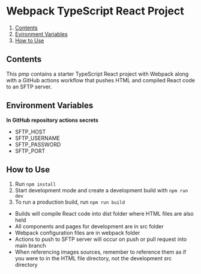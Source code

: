 # Webpack TypeScript React Project

1. [Contents](#contents)
2. [Evironment Variables](#evironment-variables)
3. [How to Use](#how-to-use)

## Contents

This pmp contains a starter TypeScript React project with Webpack along with a GitHub actions workflow that pushes HTML and compiled React code to an SFTP server.

## Environment Variables

**In GitHub repository actions secrets**
- SFTP_HOST
- SFTP_USERNAME
- SFTP_PASSWORD
- SFTP_PORT

## How to Use

1. Run ```npm install```
2. Start development mode and create a development build with ```npm run dev```
3. To run a production build, run ```npm run build```

- Builds will compile React code into dist folder where HTML files are also held
- All components and pages for development are in src folder
- Webpack configuration files are in webpack folder
- Actions to push to SFTP server will occur on push or pull request into main branch
- When referencing images sources, remember to reference them as if you were to in the HTML file directory, not the development src directory



